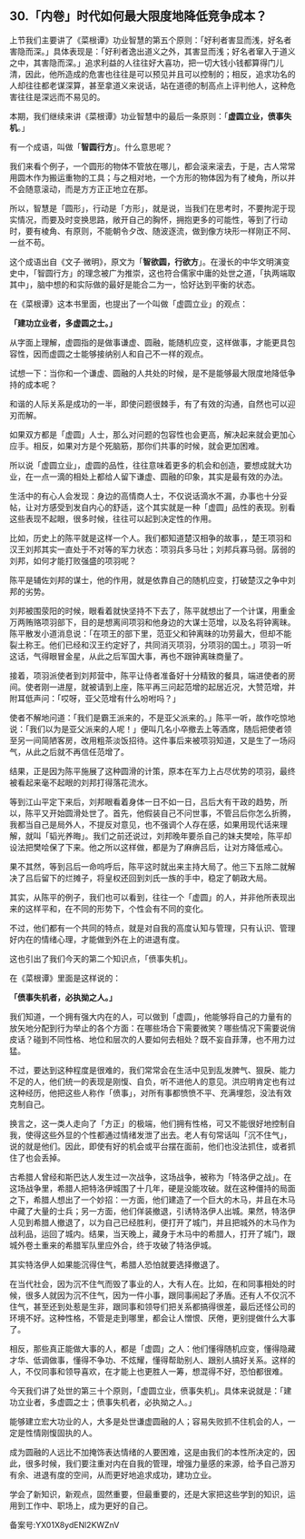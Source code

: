 ## 30.「内卷」时代如何最大限度地降低竞争成本？
上节我们主要讲了《菜根谭》功业智慧的第五个原则：「好利者害显而浅，好名者害隐而深。」具体表现是：「好利者逸出道义之外，其害显而浅；好名者窜入于道义之中，其害隐而深。」追求利益的人往往好大喜功，把一切大钱小钱都算得门儿清，因此，他所造成的危害也往往是可以预见并且可以控制的；相反，追求功名的人却往往都老谋深算，甚至拿道义来说话，站在道德的制高点上评判他人，这种危害往往是深远而不易见的。


本期，我们继续来讲《菜根谭》功业智慧中的最后一条原则：「**虚圆立业，偾事失机**。」


有一个成语，叫做「**智圆行方**」。什么意思呢？


我们来看个例子，一个圆形的物体不管放在哪儿，都会滚来滚去，于是，古人常常用圆木作为搬运重物的工具；与之相对地，一个方形的物体因为有了棱角，所以并不会随意滚动，而是方方正正地立在那。


所以，智慧是「圆形」，行动是「方形」，就是说，当我们在思考时，不要拘泥于现实情况，而要及时变换思路，敞开自己的胸怀，拥抱更多的可能性，等到了行动时，要有棱角、有原则，不能朝令夕改、随波逐流，做到像方块形一样刚正不阿、一丝不苟。


这个成语出自《文子·微明》，原文为「**智欲圆，行欲方**」。在漫长的中华文明演变史中，「智圆行方」的理念被广为推崇，这也符合儒家中庸的处世之道，「执两端取其中」，脑中想的和实际做的最好是能合二为一，恰好达到平衡的状态。


在《菜根谭》这本书里面，也提出了一个叫做「虚圆立业」的观点：


**「建功立业者，多虚圆之士。」**


从字面上理解，虚圆指的是做事谦虚、圆融，能随机应变，这样做事，才能更具包容性，因而虚圆之士能够接纳别人和自己不一样的观点。


试想一下：当你和一个谦虚、圆融的人共处的时候，是不是能够最大限度地降低争持的成本呢？


和谐的人际关系是成功的一半，即使问题很棘手，有了有效的沟通，自然也可以迎刃而解。


如果双方都是「虚圆」人士，那么对问题的包容性也会更高，解决起来就会更加心应手。相反，如果对方是个死脑筋，那你们共事的时候，就会更加困难。


所以说「虚圆立业」，虚圆的品性，往往意味着更多的机会和创造，要想成就大功业，在一点一滴的相处上都给人留下谦虚、圆融的印象，其实是最有效的办法。


生活中的有心人会发现：身边的高情商人士，不仅说话滴水不漏，办事也十分妥帖，让对方感受到发自内心的舒适，这个其实就是一种「虚圆」品性的表现。别看这些表现不起眼，很多时候，往往可以起到决定性的作用。


比如，历史上的陈平就是这样一个人。我们都知道楚汉相争的故事，，楚王项羽和汉王刘邦其实一直处于不对等的军力状态：项羽兵多马壮；刘邦兵寡马弱。孱弱的刘邦，如何才能打败强盛的项羽呢？


陈平是辅佐刘邦的谋士，他的作用，就是依靠自己的随机应变，打破楚汉之争中刘邦的劣势。


刘邦被围荥阳的时候，眼看着就快坚持不下去了，陈平就想出了一个计谋，用重金万两贿赂项羽部下，目的是想离间项羽和他身边的大谋士范增，以及名将钟离昧。陈平散发小道消息说：「在项王的部下里，范亚父和钟离昧的功劳最大，但却不能裂土称王。他们已经和汉王约定好了，共同消灭项羽，分项羽的国土。」项羽一听这话，气得眼冒金星，从此之后军国大事，再也不跟钟离昧商量了。


接着，项羽派使者到刘邦营中，陈平让侍者准备好十分精致的餐具，端进使者的房间。使者刚一进屋，就被请到上座，陈平再三问起范增的起居近况，大赞范增，并附耳低声问：「哎呀，亚父范增有什么吩咐吗？」


使者不解地问道：「我们是霸王派来的，不是亚父派来的。」陈平一听，故作吃惊地说：「我们以为是亚父派来的人呢！」便叫几名小卒撤去上等酒席，随后把使者领至另一间简陋客房，改用粗茶淡饭招待。这件事后来被项羽知道，又是生了一场闷气，从此之后就不再信任范增了。


结果，正是因为陈平施展了这种圆滑的计策，原本在军力上占尽优势的项羽，最终被看起来毫不起眼的刘邦打得落花流水。


等到江山平定下来后，刘邦眼看着身体一日不如一日，吕后大有干政的趋势，所以，陈平又开始圆滑处世了。首先，他假装自己不问世事，不管吕后你怎么折腾，我都当自己是局外人，不提反对意见，也不强调个人存在感，如果用现代话来理解，就叫「韬光养晦」。我们之前还说过，刘邦晚年要杀自己的妹夫樊哙，陈平却设法把樊哙保了下来。他之所以这样做，都是为了麻痹吕后，让对方降低戒心。


果不其然，等到吕后一命呜呼后，陈平这时就出来主持大局了。他三下五除二就解决了吕后留下的烂摊子，将皇权还回到刘氏一族的手中，稳定了朝政大局。


其实，从陈平的例子，我们也可以看到，往往一个「虚圆」的人，并非他所表现出来的这样平和，在不同的形势下，个性会有不同的变化。


不过，他们都有一个共同的特点，就是对自我的高度认知与管理，只有认识、管理好内在的情绪心理，才能做到外在上的进退有度。


这也引出了我们今天的第二个知识点，「偾事失机」。


在《菜根谭》里面是这样说的：


**「偾事失机者，必执拗之人。」**


我们知道，一个拥有强大内在的人，可以做到「虚圆」，他能够将自己的力量有的放矢地分配到行为举止的各个方面：在哪些场合下需要微笑？哪些情况下需要说俏皮话？碰到不同性格、地位和层次的人要如何去相处？既不妄自菲薄，也不用力过猛。


不过，要达到这种程度是很难的，我们常常会在生活中见到乱发脾气、狠戾、能力不足的人，他们统一的表现是刚愎、自负，听不进他人的意见。洪应明肯定也有过这种经历，他把这些人称作「偾事」，对所有事都愤愤不平、充满埋怨，没法有效克制自己。


换言之，这一类人走向了「方正」的极端，他们拥有性格，可又不能很好地控制自我，使得这些外显的个性都通过情绪发泄了出去。老人有句常话叫「沉不住气」，说的就是他们。因此，即使有好的机会或平台摆在面前，他们也没法抓住，或者抓住了也会丢掉。


古希腊人曾经和斯巴达人发生过一次战争，这场战争，被称为「特洛伊之战」。在这场战争里，希腊人把特洛伊城围了十几年，硬是没能攻破。就在这种僵持的局面之下，希腊人想出了一个妙招：一方面，他们建造了一个巨大的木马，并且在木马中藏了大量的士兵；另一方面，他们佯装撤退，引诱特洛伊人出城。果然，特洛伊人见到希腊人撤退了，以为自己已经胜利，便打开了城门，并且把城外的木马作为战利品，运回了城内。结果，当天晚上，藏身于木马中的希腊人，打开了城门，跟城外卷土重来的希腊军队里应外合，终于攻破了特洛伊城。


其实特洛伊人如果能沉得住气，希腊人恐怕就要选择撤退了。


在当代社会，因为沉不住气而毁了事业的人，大有人在。比如，在和同事相处的时候，很多人就因为沉不住气，因为一件小事，跟同事闹起了矛盾。还有人不仅沉不住气，甚至还到处惹是生非，跟同事和领导们把关系都搞得很差，最后还怪公司的环境不好。这种性格，不管是走到哪里，都会让人憎恨、厌倦，更别提做什么大事了。


相反，那些真正能做大事的人，都是「虚圆」之人：他们懂得随机应变，懂得隐藏才华、低调做事，懂得不争功、不炫耀，懂得帮助别人、跟别人搞好关系。这样的人，不仅同事和领导喜欢，在才能上也更胜人一筹，想混得不好，恐怕都很难。


今天我们讲了处世的第三十个原则，「虚圆立业，偾事失机」。具体来说就是：「建功立业者，多虚圆之士；偾事失机者，必执拗之人。」


能够建立宏大功业的人，大多是处世谦虚圆融的人；容易失败抓不住机会的人，一定是性情刚愎固执的人。


成为圆融的人远比不加掩饰表达情绪的人要困难，这是由我们的本性所决定的，因此，很多时候，我们要注重对内在自我的管理，增强力量感的来源，给予自己游刃有余、进退有度的空间，从而更好地追求成功，建功立业。


学会了新知识，新观点，固然重要，但最重要的，还是大家把这些学到的知识，运用到工作中、职场上，成为更好的自己。


备案号:YX01X8ydENl2KWZnV

